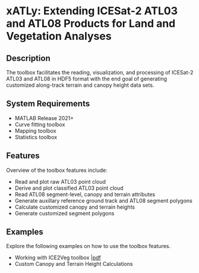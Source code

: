# xATLy: E**x**tending ICESat-2 **A**TL03 and ATL08 Products for **L**and and Vegetation Anal**y**ses

## Description
The toolbox facilitates the reading, visualization, and processing of ICESat-2 ATL03 and ATL08 in HDF5 format with the end goal of generating customized along-track terrain and canopy height data sets.
## System Requirements
* MATLAB Release 2021+
* Curve fitting toolbox
* Mapping toolbox
* Statistics toolbox
## Features
Overview of the toolbox features include:
* Read and plot raw ATL03 point cloud
* Derive and plot classified ATL03 point cloud 
* Read ATL08 segment-level, canopy and terrain attributes
* Generate auxillary reference ground track and ATL08 segment polygons
* Calculate customized canopy and terrain heights
* Generate customized segment polygons 
## Examples
Explore the following examples on how to use the toolbox features.
* Working with ICE2Veg toolbox |[pdf](https://github.com/Oht0nger/xatlas/blob/master/doc/Working%20with%20ATLx%20Toolbox.pdf)
* Custom Canopy and Terrain Height Calculations
